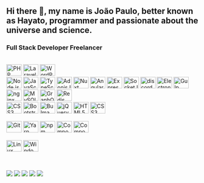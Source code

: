 ## Hi there 👋, my name is João Paulo, better known as Hayato, programmer and passionate about the universe and science.

### Full Stack Developer Freelancer

<div style="display: inline_block"><br>
	<img src="https://cdn.jsdelivr.net/gh/devicons/devicon/icons/php/php-plain.svg" title="PHP" style="width: 40px; height: 30px;">
	<img src="https://cdn.jsdelivr.net/gh/devicons/devicon/icons/laravel/laravel-plain.svg" title="Laravel" style="width: 40px; height: 30px;">
	<img src="https://cdn.jsdelivr.net/gh/devicons/devicon/icons/wordpress/wordpress-plain.svg" title="WordPress" style="width: 40px; height: 30px;">
	<br>
	<img src="https://cdn.jsdelivr.net/gh/devicons/devicon/icons/nodejs/nodejs-original.svg" title="Node.js" style="width: 40px; height: 30px;">
	<img src="https://cdn.jsdelivr.net/gh/devicons/devicon/icons/javascript/javascript-original.svg" title="JavaScript" style="width: 40px; height: 30px;">
	<img src="https://cdn.jsdelivr.net/gh/devicons/devicon/icons/typescript/typescript-plain.svg" title="TypeScript" style="width: 40px; height: 30px;">
	<img src="https://cdn.jsdelivr.net/gh/devicons/devicon/icons/adonisjs/adonisjs-original.svg" title="AdonisJS" style="width: 40px; height: 30px;">
	<img src="https://cdn.jsdelivr.net/gh/devicons/devicon/icons/nuxtjs/nuxtjs-original.svg" title="Nuxt" style="width: 40px; height: 30px;">
	<img src="https://cdn.jsdelivr.net/gh/devicons/devicon/icons/angularjs/angularjs-original.svg" title="Angular" style="width: 40px; height: 30px;">
	<img src="https://cdn.jsdelivr.net/gh/devicons/devicon/icons/express/express-original.svg" title="Express" style="width: 40px; height: 30px;">
	<img src="https://cdn.jsdelivr.net/gh/devicons/devicon/icons/socketio/socketio-original.svg" title="Socket.IO" style="width: 40px; height: 30px;">
	<img src="https://cdn.jsdelivr.net/gh/devicons/devicon/icons/discordjs/discordjs-original.svg" title="discord.js" style="width: 40px; height: 30px;">
	<img src="https://cdn.jsdelivr.net/gh/devicons/devicon/icons/electron/electron-original.svg" title="Electron" style="width: 40px; height: 30px;">
	<img src="https://cdn.jsdelivr.net/gh/devicons/devicon/icons/gulp/gulp-plain.svg" title="Gulp" style="width: 40px; height: 30px;">
	<br>
	<img src="https://cdn.jsdelivr.net/gh/devicons/devicon/icons/nginx/nginx-original.svg" title="nginx" style="width: 40px; height: 30px;">
	<img src="https://cdn.jsdelivr.net/gh/devicons/devicon/icons/mysql/mysql-original.svg" title="MySQL" style="width: 40px; height: 30px;">
	<img src="https://cdn.jsdelivr.net/gh/devicons/devicon/icons/graphql/graphql-plain.svg" title="GraphQL" style="width: 40px; height: 30px;">
	<img src="https://cdn.jsdelivr.net/gh/devicons/devicon/icons/redis/redis-original.svg" title="Redis" style="width: 40px; height: 30px;">
	<br>
	<img src="https://cdn.jsdelivr.net/gh/devicons/devicon/icons/tailwindcss/tailwindcss-plain.svg" title="CSS3" style="width: 40px; height: 30px;">
	<img src="https://cdn.jsdelivr.net/gh/devicons/devicon/icons/bootstrap/bootstrap-original.svg" title="Bootstrap" style="width: 40px; height: 30px;">
	<img src="https://cdn.jsdelivr.net/gh/devicons/devicon/icons/bulma/bulma-plain.svg" title="Bulma" style="width: 40px; height: 30px;">
	<img src="https://cdn.jsdelivr.net/gh/devicons/devicon/icons/jquery/jquery-original.svg" title="jQuery" style="width: 40px; height: 30px;">
	<img src="https://cdn.jsdelivr.net/gh/devicons/devicon/icons/html5/html5-original.svg" title="HTML5" style="width: 40px; height: 30px;">
	<img src="https://cdn.jsdelivr.net/gh/devicons/devicon/icons/css3/css3-original.svg" title="CSS3" style="width: 40px; height: 30px;">
</div>

<div style="display: inline_block"><br>
	<img src="https://cdn.jsdelivr.net/gh/devicons/devicon/icons/git/git-original.svg" title="Git" style="width: 40px; height: 30px;">
	<img src="https://cdn.jsdelivr.net/gh/devicons/devicon/icons/yarn/yarn-original.svg" title="Yarn" style="width: 40px; height: 30px;">
	<img src="https://cdn.jsdelivr.net/gh/devicons/devicon/icons/npm/npm-original-wordmark.svg" title="npm" style="width: 40px; height: 30px;">
	<img src="https://cdn.jsdelivr.net/gh/devicons/devicon/icons/composer/composer-original.svg" title="Composer" style="width: 40px; height: 30px;">
	<img src="https://cdn.jsdelivr.net/gh/devicons/devicon/icons/docker/docker-original.svg" title="Composer" style="width: 40px; height: 30px;">
</div>

<div style="display: inline_block"><br>
	<img src="https://cdn.jsdelivr.net/gh/devicons/devicon/icons/linux/linux-original.svg" title="Linux" style="width: 40px; height: 30px;">
	<img src="https://cdn.jsdelivr.net/gh/devicons/devicon/icons/windows8/windows8-original.svg" title="Windows" style="width: 40px; height: 30px;">
</div>

  ##

<div><br>
	<a href="https://twitter.com/hayatocode" target="_blank"><img src="https://img.shields.io/badge/Twitter-00acee?style=for-the-badge&logo=twitter&logoColor=white"></a>
	<a href="https://instagram.com/hayatocode" target="_blank"><img src="https://img.shields.io/badge/Instagram-E4405F?style=for-the-badge&logo=instagram&logoColor=white"></a>
	<a href="https://linkedin.com/in/hayatocode" target="_blank"><img src="https://img.shields.io/badge/LinkedIn-0E76A8?style=for-the-badge&logo=linkedin&logoColor=white"></a>
	<a href="https://github.com/hayatocodejp" target="_blank"><img src="https://img.shields.io/badge/GitHub-1E2327?style=for-the-badge&logo=github&logoColor=white"></a>
	<a href="https://gitlab.com/hayatocode" target="_blank"><img src="https://img.shields.io/badge/GitLab-303030?style=for-the-badge&logo=gitlab&logoColor=white"></a>
</div>
